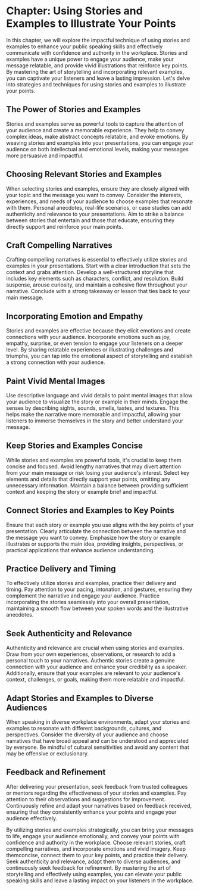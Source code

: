 Chapter: Using Stories and Examples to Illustrate Your Points
=============================================================

In this chapter, we will explore the impactful technique of using stories and examples to enhance your public speaking skills and effectively communicate with confidence and authority in the workplace. Stories and examples have a unique power to engage your audience, make your message relatable, and provide vivid illustrations that reinforce key points. By mastering the art of storytelling and incorporating relevant examples, you can captivate your listeners and leave a lasting impression. Let's delve into strategies and techniques for using stories and examples to illustrate your points.

The Power of Stories and Examples
---------------------------------

Stories and examples serve as powerful tools to capture the attention of your audience and create a memorable experience. They help to convey complex ideas, make abstract concepts relatable, and evoke emotions. By weaving stories and examples into your presentations, you can engage your audience on both intellectual and emotional levels, making your messages more persuasive and impactful.

Choosing Relevant Stories and Examples
--------------------------------------

When selecting stories and examples, ensure they are closely aligned with your topic and the message you want to convey. Consider the interests, experiences, and needs of your audience to choose examples that resonate with them. Personal anecdotes, real-life scenarios, or case studies can add authenticity and relevance to your presentations. Aim to strike a balance between stories that entertain and those that educate, ensuring they directly support and reinforce your main points.

Craft Compelling Narratives
---------------------------

Crafting compelling narratives is essential to effectively utilize stories and examples in your presentations. Start with a clear introduction that sets the context and grabs attention. Develop a well-structured storyline that includes key elements such as characters, conflict, and resolution. Build suspense, arouse curiosity, and maintain a cohesive flow throughout your narrative. Conclude with a strong takeaway or lesson that ties back to your main message.

Incorporating Emotion and Empathy
---------------------------------

Stories and examples are effective because they elicit emotions and create connections with your audience. Incorporate emotions such as joy, empathy, surprise, or even tension to engage your listeners on a deeper level. By sharing relatable experiences or illustrating challenges and triumphs, you can tap into the emotional aspect of storytelling and establish a strong connection with your audience.

Paint Vivid Mental Images
-------------------------

Use descriptive language and vivid details to paint mental images that allow your audience to visualize the story or example in their minds. Engage the senses by describing sights, sounds, smells, tastes, and textures. This helps make the narrative more memorable and impactful, allowing your listeners to immerse themselves in the story and better understand your message.

Keep Stories and Examples Concise
---------------------------------

While stories and examples are powerful tools, it's crucial to keep them concise and focused. Avoid lengthy narratives that may divert attention from your main message or risk losing your audience's interest. Select key elements and details that directly support your points, omitting any unnecessary information. Maintain a balance between providing sufficient context and keeping the story or example brief and impactful.

Connect Stories and Examples to Key Points
------------------------------------------

Ensure that each story or example you use aligns with the key points of your presentation. Clearly articulate the connection between the narrative and the message you want to convey. Emphasize how the story or example illustrates or supports the main idea, providing insights, perspectives, or practical applications that enhance audience understanding.

Practice Delivery and Timing
----------------------------

To effectively utilize stories and examples, practice their delivery and timing. Pay attention to your pacing, intonation, and gestures, ensuring they complement the narrative and engage your audience. Practice incorporating the stories seamlessly into your overall presentation, maintaining a smooth flow between your spoken words and the illustrative anecdotes.

Seek Authenticity and Relevance
-------------------------------

Authenticity and relevance are crucial when using stories and examples. Draw from your own experiences, observations, or research to add a personal touch to your narratives. Authentic stories create a genuine connection with your audience and enhance your credibility as a speaker. Additionally, ensure that your examples are relevant to your audience's context, challenges, or goals, making them more relatable and impactful.

Adapt Stories and Examples to Diverse Audiences
-----------------------------------------------

When speaking in diverse workplace environments, adapt your stories and examples to resonate with different backgrounds, cultures, and perspectives. Consider the diversity of your audience and choose narratives that have broad appeal and can be understood and appreciated by everyone. Be mindful of cultural sensitivities and avoid any content that may be offensive or exclusionary.

Feedback and Refinement
-----------------------

After delivering your presentation, seek feedback from trusted colleagues or mentors regarding the effectiveness of your stories and examples. Pay attention to their observations and suggestions for improvement. Continuously refine and adapt your narratives based on feedback received, ensuring that they consistently enhance your points and engage your audience effectively.

By utilizing stories and examples strategically, you can bring your messages to life, engage your audience emotionally, and convey your points with confidence and authority in the workplace. Choose relevant stories, craft compelling narratives, and incorporate emotions and vivid imagery. Keep themconcise, connect them to your key points, and practice their delivery. Seek authenticity and relevance, adapt them to diverse audiences, and continuously seek feedback for refinement. By mastering the art of storytelling and effectively using examples, you can elevate your public speaking skills and leave a lasting impact on your listeners in the workplace.
